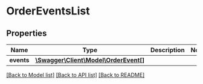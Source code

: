 # OrderEventsList

## Properties
Name | Type | Description | Notes
------------ | ------------- | ------------- | -------------
**events** | [**\Swagger\Client\Model\OrderEvent[]**](OrderEvent.md) |  | 

[[Back to Model list]](../../README.md#documentation-for-models) [[Back to API list]](../../README.md#documentation-for-api-endpoints) [[Back to README]](../../README.md)

